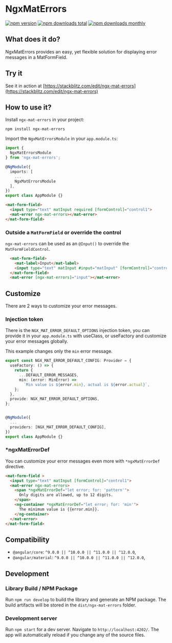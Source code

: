 # NgxMatErrors

[![npm version](https://img.shields.io/npm/v/ngx-mat-errors.svg?style=flat-square)](https://www.npmjs.com/package/ngx-mat-errors)
[![npm downloads total](https://img.shields.io/npm/dt/ngx-mat-errors.svg?style=flat-square)](https://www.npmjs.com/package/ngx-mat-errors)
[![npm downloads monthly](https://img.shields.io/npm/dm/ngx-mat-errors.svg?style=flat-square)](https://www.npmjs.com/package/ngx-mat-errors)

## What does it do?

NgxMatErrors provides an easy, yet flexible solution for displaying error messages in a MatFormField.

## Try it
See it in action at [https://stackblitz.com/edit/ngx-mat-errors](https://stackblitz.com/edit/ngx-mat-errors)


## How to use it?
Install `ngx-mat-errors` in your project:
```
npm install ngx-mat-errors
```

Import the `NgxMatErrorsModule` in your `app.module.ts`:
```typescript
import {
  NgxMatErrorsModule
} from 'ngx-mat-errors';

@NgModule({
  imports: [
    ...
    NgxMatErrorsModule
  ],
})
export class AppModule {}
```

```html
<mat-form-field>
  <input type="text" matInput required [formControl]="control1">
  <mat-error ngx-mat-errors></mat-error>
</mat-form-field>
```

### Outside a `MatFormField` or override the control
`ngx-mat-errors` can be used as an `@Input()` to override the `MatFormFieldControl`.
```html
  <mat-form-field>
    <mat-label>Input</mat-label>
    <input type="text" matInput #input="matInput" [formControl]="control1" autocomplete="off" required>
  </mat-form-field>
  <mat-error [ngx-mat-errors]="input"></mat-error>
```


## Customize

There are 2 ways to customize your error messages.

### Injection token

There is the `NGX_MAT_ERROR_DEFAULT_OPTIONS` injection token, you can provide it in your `app.module.ts` with useClass, or useFactory and customize your error messages globally.

This example changes only the `min` error message. 
```typescript
export const NGX_MAT_ERROR_DEFAULT_CONFIG: Provider = {
  useFactory: () => {
    return {
      ...DEFAULT_ERROR_MESSAGES,
      min: (error: MinError) =>
        `Min value is ${error.min}, actual is ${error.actual}`,
    };
  },
  provide: NGX_MAT_ERROR_DEFAULT_OPTIONS,
};


@NgModule({
  ...
  providers: [NGX_MAT_ERROR_DEFAULT_CONFIG],
})
export class AppModule {}
```

### *ngxMatErrorDef
You can customize your error messages even more with `*ngxMatErrorDef` directive.

```html
<mat-form-field >
  <input type="text" matInput [formControl]="control1">
  <mat-error ngx-mat-errors>
    <span *ngxMatErrorDef="let error; for: 'pattern'">
      Only digits are allowed, up to 12 digits.
    </span>
    <ng-container *ngxMatErrorDef="let error; for: 'min'">
      The minimum value is {{error.min}}.
    </ng-container>
  </mat-error>
</mat-form-field>
```

## Compatibility

* `@angular/core`: `^9.0.0 || ^10.0.0 || ^11.0.0 || ^12.0.0`,
* `@angular/material`: `^9.0.0 || ^10.0.0 || ^11.0.0 || ^12.0.0`,

## Development

### Library Build / NPM Package
Run `npm run develop` to build the library and generate an NPM package. 
The build artifacts will be stored in the `dist/ngx-mat-errors` folder.

### Development server

Run `npm start` for a dev server. Navigate to `http://localhost:4202/`. The app will automatically reload if you change any of the source files.
